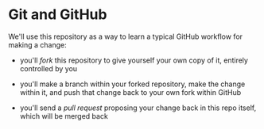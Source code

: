 # Git and GitHub

We'll use this repository as a way to learn a typical GitHub workflow for
making a change:

  * you'll *fork* this repository to give yourself your own copy of it,
    entirely controlled by you

  * you'll make a branch within your forked repository, make the change
    within it, and push that change back to your own fork within GitHub

  * you'll send a *pull request* proposing your change back in this repo
    itself, which will be merged back
    
    
    
    
